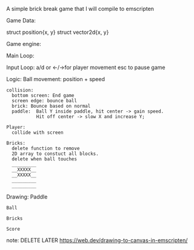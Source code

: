 A simple brick break game that I will compile to emscripten

Game Data:

struct position{x, y}
struct vector2d{x, y}

Game engine:

Main Loop:
  
  Input Loop:
    a/d or <-/->for player movement
    esc to pause game

  Logic:
    Ball movement: position + speed

    collision:
      bottom screen: End game
      screen edge: bounce ball
      brick: Bounce based on normal
      paddle:  Ball Y inside paddle, hit center -> gain speed. 
               Hit off center -> slow X and increase Y;

    Player:
      collide with screen

    Bricks: 
      delete function to remove
      2D array to constuct all blocks.
      delete when ball touches
      _________
      __XXXXX__
      __XXXXX__
      _________
      _________

  Drawing:
    Paddle

    Ball

    Bricks

    Score


note:
DELETE LATER https://web.dev/drawing-to-canvas-in-emscripten/ 
